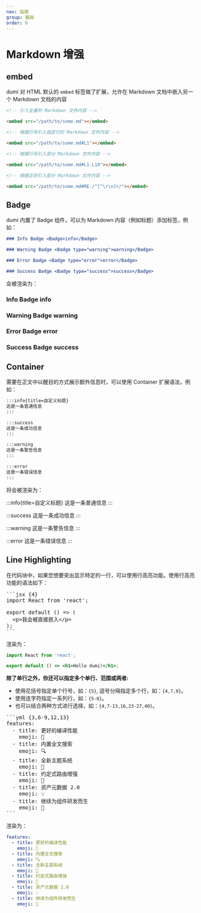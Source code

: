 ```yaml
---
nav: 指南
group: 基础
order: 6
---
```


# Markdown 增强

## embed

dumi 对 HTML 默认的 `embed` 标签做了扩展，允许在 Markdown 文档中嵌入另一个 Markdown 文档的内容

```md
<!-- 引入全量的 Markdown 文件内容 -->

<embed src="/path/to/some.md"></embed>

<!-- 根据行号引入指定行的 Markdown 文件内容 -->

<embed src="/path/to/some.md#L1"></embed>

<!-- 根据行号引入部分 Markdown 文件内容 -->

<embed src="/path/to/some.md#L1-L10"></embed>

<!-- 根据正则引入部分 Markdown 文件内容 -->

<embed src="/path/to/some.md#RE-/^[^\r\n]+/"></embed>
```

## Badge

dumi 内置了 Badge 组件，可以为 Markdown 内容（例如标题）添加标签，例如：

```md
### Info Badge <Badge>info</Badge>

### Warning Badge <Badge type="warning">warning</Badge>

### Error Badge <Badge type="error">error</Badge>

### Success Badge <Badge type="success">success</Badge>
```

会被渲染为：

### Info Badge <Badge>info</Badge>

### Warning Badge <Badge type="warning">warning</Badge>

### Error Badge <Badge type="error">error</Badge>

### Success Badge <Badge type="success">success</Badge>

## Container

需要在正文中以醒目的方式展示额外信息时，可以使用 Container 扩展语法，例如：

```md
:::info{title=自定义标题}
这是一条普通信息
:::

:::success
这是一条成功信息
:::

:::warning
这是一条警告信息
:::

:::error
这是一条错误信息
:::
```

将会被渲染为：

:::info{title=自定义标题}
这是一条普通信息
:::

:::success
这是一条成功信息
:::

:::warning
这是一条警告信息
:::

:::error
这是一条错误信息
:::

## Line Highlighting

在代码块中，如果您想要突出显示特定的一行，可以使用行高亮功能。使用行高亮功能的语法如下：

<pre lang="markdown">
```jsx {4}
import React from 'react';

export default () => (
  &lt;p&gt;我会被直接嵌入&lt;/p&gt;
);
```
</pre>

渲染为：

```jsx {4}
import React from 'react';

export default () => <h1>Hello dumi!</h1>;
```

**除了单行之外，你还可以指定多个单行、范围或两者:**

- 使用花括号指定单个行号，如：`{5}`, 逗号分隔指定多个行，如：`{4,7,9}`。
- 使用连字符指定一系列行，如：`{5-8}`。
- 也可以结合两种方式进行选择，如：`{4,7-13,16,23-27,40}`。

<pre lang="markdown">
```yml {3,6-9,12,13}
features:
  - title: 更好的编译性能
    emoji: 🚀
  - title: 内置全文搜索
    emoji: 🔍
  - title: 全新主题系统
    emoji: 🎨
  - title: 约定式路由增强
    emoji: 🚥
  - title: 资产元数据 2.0
    emoji: 💡
  - title: 继续为组件研发而生
    emoji: 💎
```
</pre>

渲染为：

```yml {3,6-9,12,13}
features:
  - title: 更好的编译性能
    emoji: 🚀
  - title: 内置全文搜索
    emoji: 🔍
  - title: 全新主题系统
    emoji: 🎨
  - title: 约定式路由增强
    emoji: 🚥
  - title: 资产元数据 2.0
    emoji: 💡
  - title: 继续为组件研发而生
    emoji: 💎
```
